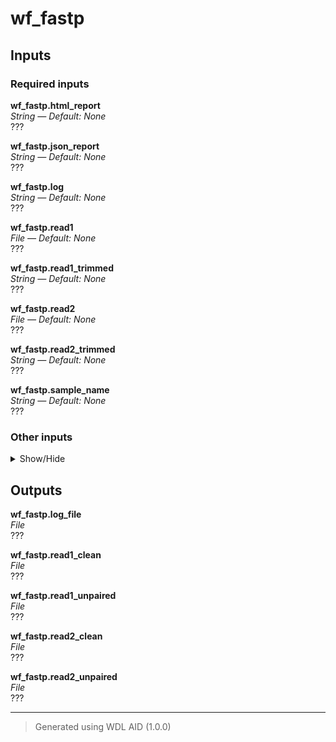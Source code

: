 # wf_fastp


## Inputs

### Required inputs
<p name="wf_fastp.html_report">
        <b>wf_fastp.html_report</b><br />
        <i>String &mdash; Default: None</i><br />
        ???
</p>
<p name="wf_fastp.json_report">
        <b>wf_fastp.json_report</b><br />
        <i>String &mdash; Default: None</i><br />
        ???
</p>
<p name="wf_fastp.log">
        <b>wf_fastp.log</b><br />
        <i>String &mdash; Default: None</i><br />
        ???
</p>
<p name="wf_fastp.read1">
        <b>wf_fastp.read1</b><br />
        <i>File &mdash; Default: None</i><br />
        ???
</p>
<p name="wf_fastp.read1_trimmed">
        <b>wf_fastp.read1_trimmed</b><br />
        <i>String &mdash; Default: None</i><br />
        ???
</p>
<p name="wf_fastp.read2">
        <b>wf_fastp.read2</b><br />
        <i>File &mdash; Default: None</i><br />
        ???
</p>
<p name="wf_fastp.read2_trimmed">
        <b>wf_fastp.read2_trimmed</b><br />
        <i>String &mdash; Default: None</i><br />
        ???
</p>
<p name="wf_fastp.sample_name">
        <b>wf_fastp.sample_name</b><br />
        <i>String &mdash; Default: None</i><br />
        ???
</p>

### Other inputs
<details>
<summary> Show/Hide </summary>
<p name="wf_fastp.adapter_fasta">
        <b>wf_fastp.adapter_fasta</b><br />
        <i>File? &mdash; Default: None</i><br />
        ???
</p>
<p name="wf_fastp.task_fastp.average_qual">
        <b>wf_fastp.task_fastp.average_qual</b><br />
        <i>Int &mdash; Default: 10</i><br />
        ???
</p>
<p name="wf_fastp.task_fastp.cut_mean_quality">
        <b>wf_fastp.task_fastp.cut_mean_quality</b><br />
        <i>Int &mdash; Default: 20</i><br />
        ???
</p>
<p name="wf_fastp.task_fastp.cut_window_size">
        <b>wf_fastp.task_fastp.cut_window_size</b><br />
        <i>Int &mdash; Default: 4</i><br />
        ???
</p>
<p name="wf_fastp.task_fastp.deduplication">
        <b>wf_fastp.task_fastp.deduplication</b><br />
        <i>Boolean &mdash; Default: false</i><br />
        ???
</p>
<p name="wf_fastp.task_fastp.docker">
        <b>wf_fastp.task_fastp.docker</b><br />
        <i>String &mdash; Default: "dbest/fastp:v0.23.4"</i><br />
        ???
</p>
<p name="wf_fastp.task_fastp.low_complexity_threshold">
        <b>wf_fastp.task_fastp.low_complexity_threshold</b><br />
        <i>Int &mdash; Default: 30</i><br />
        ???
</p>
<p name="wf_fastp.task_fastp.memory">
        <b>wf_fastp.task_fastp.memory</b><br />
        <i>String &mdash; Default: "12GB"</i><br />
        ???
</p>
<p name="wf_fastp.task_fastp.min_read_length">
        <b>wf_fastp.task_fastp.min_read_length</b><br />
        <i>Int &mdash; Default: 50</i><br />
        ???
</p>
<p name="wf_fastp.task_fastp.n_base_limit">
        <b>wf_fastp.task_fastp.n_base_limit</b><br />
        <i>Int &mdash; Default: 5</i><br />
        ???
</p>
<p name="wf_fastp.task_fastp.overrepresentation_analysis">
        <b>wf_fastp.task_fastp.overrepresentation_analysis</b><br />
        <i>Boolean &mdash; Default: false</i><br />
        ???
</p>
<p name="wf_fastp.task_fastp.poly_x_min_len">
        <b>wf_fastp.task_fastp.poly_x_min_len</b><br />
        <i>Int &mdash; Default: 10</i><br />
        ???
</p>
<p name="wf_fastp.task_fastp.threads">
        <b>wf_fastp.task_fastp.threads</b><br />
        <i>Int &mdash; Default: 3</i><br />
        ???
</p>
<p name="wf_fastp.task_fastp.verbose">
        <b>wf_fastp.task_fastp.verbose</b><br />
        <i>Boolean &mdash; Default: false</i><br />
        ???
</p>
</details>

## Outputs
<p name="wf_fastp.log_file">
        <b>wf_fastp.log_file</b><br />
        <i>File</i><br />
        ???
</p>
<p name="wf_fastp.read1_clean">
        <b>wf_fastp.read1_clean</b><br />
        <i>File</i><br />
        ???
</p>
<p name="wf_fastp.read1_unpaired">
        <b>wf_fastp.read1_unpaired</b><br />
        <i>File</i><br />
        ???
</p>
<p name="wf_fastp.read2_clean">
        <b>wf_fastp.read2_clean</b><br />
        <i>File</i><br />
        ???
</p>
<p name="wf_fastp.read2_unpaired">
        <b>wf_fastp.read2_unpaired</b><br />
        <i>File</i><br />
        ???
</p>

<hr />

> Generated using WDL AID (1.0.0)
